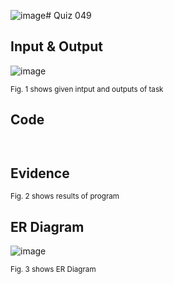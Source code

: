 ![image](https://github.com/Amine-Itani/Quizzes/assets/123438294/782a9328-0391-40fe-8273-c28acbbc658f)# Quiz 049

## Input & Output
![image](https://github.com/Amine-Itani/Quizzes/assets/123438294/edb9ffa6-cd2c-4a04-9687-221c9d89cff1)


<sub>Fig. 1 shows given intput and outputs of task
## Code

```py

```
```kv

```
## Evidence

<sub>Fig. 2 shows results of program

## ER Diagram
![image](https://github.com/Amine-Itani/Quizzes/assets/123438294/bbaa32e2-2c51-42df-950a-e5a5b8a14f49)

<sub>Fig. 3 shows ER Diagram
